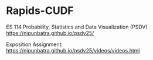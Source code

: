 # Rapids-CUDF
ES 114 Probability, Statistics and Data Visualization (PSDV)   
https://nipunbatra.github.io/psdv25/

Exposition Assignment:   
https://nipunbatra.github.io/psdv25/videos/videos.html
